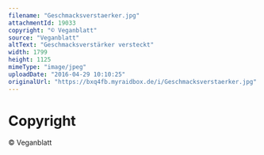 ```yaml
---
filename: "Geschmacksverstaerker.jpg"
attachmentId: 19033
copyright: "© Veganblatt"
source: "Veganblatt"
altText: "Geschmacksverstärker versteckt"
width: 1799
height: 1125
mimeType: "image/jpeg"
uploadDate: "2016-04-29 10:10:25"
originalUrl: "https://bxq4fb.myraidbox.de/i/Geschmacksverstaerker.jpg"
---
```


# Copyright

© Veganblatt
